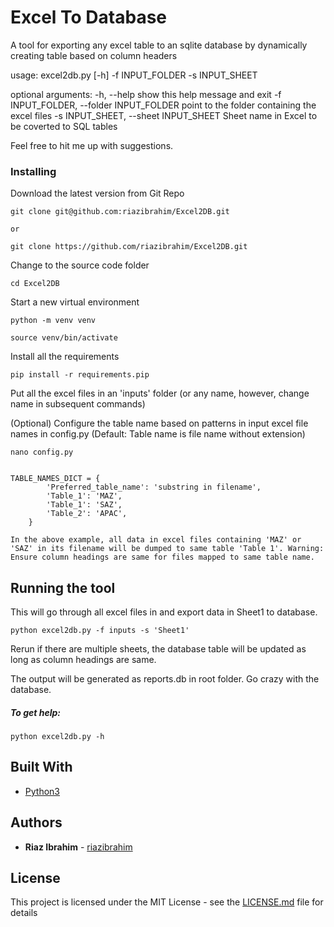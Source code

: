 # Excel To Database

A tool for exporting any excel table to an sqlite database by dynamically creating table based on column headers

usage: excel2db.py [-h] -f INPUT_FOLDER -s INPUT_SHEET

optional arguments:
  -h, --help            show this help message and exit
  -f INPUT_FOLDER, --folder INPUT_FOLDER
                        point to the folder containing the excel files
  -s INPUT_SHEET, --sheet INPUT_SHEET
                        Sheet name in Excel to be coverted to SQL tables




Feel free to hit me up with suggestions.


### Installing

Download the latest version from Git Repo

```
git clone git@github.com:riazibrahim/Excel2DB.git

or

git clone https://github.com/riazibrahim/Excel2DB.git
```

Change to the source code folder

```
cd Excel2DB
```
Start a new virtual environment

```
python -m venv venv

source venv/bin/activate
```

Install all the requirements

```
pip install -r requirements.pip
```

Put all the excel files in an 'inputs' folder (or any name, however, change name in subsequent commands)

(Optional) Configure the table name based on patterns in input excel file names in config.py (Default: Table name is file name without extension)

```
nano config.py


TABLE_NAMES_DICT = {
        'Preferred_table_name': 'substring in filename',
        'Table_1': 'MAZ',
        'Table_1': 'SAZ',
        'Table_2': 'APAC',
    }

In the above example, all data in excel files containing 'MAZ' or 'SAZ' in its filename will be dumped to same table 'Table 1'. Warning: Ensure column headings are same for files mapped to same table name.
```

## Running the tool

This will go through all excel files in and export data in Sheet1 to database.

```
python excel2db.py -f inputs -s 'Sheet1'
```
Rerun if there are multiple sheets, the database table will be updated as long as column headings are same.

The output will be generated as reports.db in root folder. Go crazy with the database.

##### To get help:
```
python excel2db.py -h
```


## Built With

* [Python3](https://www.python.org/download/releases/3.0/)


## Authors

* **Riaz Ibrahim** - [riazibrahim](https://github.com/https://github.com/riazibrahim/)

## License

This project is licensed under the MIT License - see the [LICENSE.md](LICENSE) file for details
